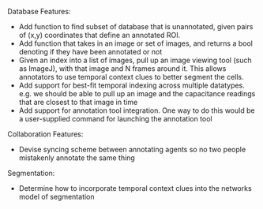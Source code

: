 
Database Features:
- Add function to find subset of database that is unannotated, given pairs of
  (x,y) coordinates that define an annotated ROI.
- Add function that takes in an image or set of images, and returns a bool
  denoting if they have been annotated or not
- Given an index into a list of images, pull up an image viewing tool (such as
  ImageJ), with that image and N frames around it. This allows annotators to
  use temporal context clues to better segment the cells. 
- Add support for best-fit temporal indexing across multiple datatypes. e.g. we
  should be able to pull up an image and the capacitance readings that are 
  closest to that image in time
- Add support for annotation tool integration. One way to do this would be a
  user-supplied command for launching the annotation tool

Collaboration Features:
- Devise syncing scheme between annotating agents so no two people mistakenly
  annotate the same thing 

Segmentation:
- Determine how to incorporate temporal context clues into the networks model
  of segmentation
